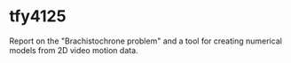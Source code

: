 # tfy4125
Report on the "Brachistochrone problem" and a tool for creating numerical models from 2D video motion data.
